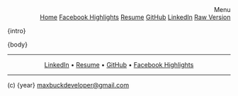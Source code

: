 




<div align=right class="dropdown">
  <span>Menu</span>
  <div class="dropdown-content">
    <a href='index.html'>Home</a>
    <a href='fb-highlights.html'>Facebook Highlights</a>
    <a href='resume.html'>Resume</a>
    <a href='https://github.com/buckmaxwell'>GitHub</a>
    <a href='https://www.linkedin.com/pub/max-buck/8b/5b8/a9'>LinkedIn</a>
    <a href={raw}>Raw Version</a>
  </div>
</div>


{intro}

{body}



---

<p align=center>
  <a href='https://www.linkedin.com/pub/max-buck/8b/5b8/a9'>LinkedIn</a>
  •
  <a href='resume.html'>Resume</a>
  •
  <a href='https://github.com/buckmaxwell'>GitHub</a>
  •
  <a href='fb-highlights.html'>Facebook Highlights</a>

</p>

---

(c) {year} maxbuckdeveloper@gmail.com
